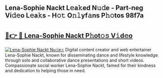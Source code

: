 ## Lena-Sophie Nackt L𝚎a𝚔ed N𝚞𝚍e - Part-neg Vi𝚍𝚎o L𝚎a𝚔s - H𝚘𝚝 O𝚗𝚕yf𝚊ns P𝚑𝚘tos 98f7a

# <h2><a href="http://kf273bi.oniu.top/?m=Lena-Sophie+Nackt">🔗👉 🔴 Lena-Sophie Nackt P𝚑ot𝚘𝚜 V𝚒d𝚎o</a></h2>

[![Lena-Sophie Nackt Nu𝚍e𝚜](https://i.imgur.com/0qMVB7G.gif)](http://kf273bi.oniu.top/?m=Lena-Sophie+Nackt)
Digital content creator and web entertainer Lena-Sophie Nackt, known for disseminating dance and lifestyle knowledge through solo and collaborative dance presentations and short videos. Compassionate social worker Lena-Sophie Nackt, famed for their kindness and dedication to helping those in need.  
